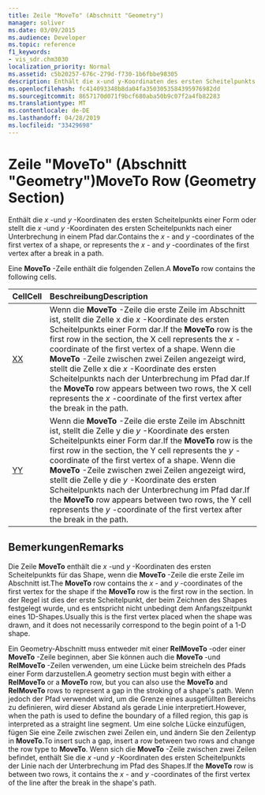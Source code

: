 ```yaml
---
title: Zeile "MoveTo" (Abschnitt "Geometry")
manager: soliver
ms.date: 03/09/2015
ms.audience: Developer
ms.topic: reference
f1_keywords:
- vis_sdr.chm3030
localization_priority: Normal
ms.assetid: c5b20257-676c-279d-f730-1b6fbbe98305
description: Enthält die x-und y-Koordinaten des ersten Scheitelpunkts einer Form oder stellt die x-und y-Koordinaten des ersten Scheitelpunkts nach einer Unterbrechung in einem Pfad dar.
ms.openlocfilehash: fc414093348b8da04fa3503053584395976982dd
ms.sourcegitcommit: 8657170d071f9bcf680aba50b9c07f2a4fb82283
ms.translationtype: MT
ms.contentlocale: de-DE
ms.lasthandoff: 04/28/2019
ms.locfileid: "33429698"
---
```

# <a name="moveto-row-geometry-section"></a><span data-ttu-id="3188c-103">Zeile "MoveTo" (Abschnitt "Geometry")</span><span class="sxs-lookup"><span data-stu-id="3188c-103">MoveTo Row (Geometry Section)</span></span>

<span data-ttu-id="3188c-104">Enthält die *x* -und *y* -Koordinaten des ersten Scheitelpunkts einer Form oder stellt die *x* -und *y* -Koordinaten des ersten Scheitelpunkts nach einer Unterbrechung in einem Pfad dar.</span><span class="sxs-lookup"><span data-stu-id="3188c-104">Contains the  *x*  - and  *y*  -coordinates of the first vertex of a shape, or represents the  *x*  - and  *y*  -coordinates of the first vertex after a break in a path.</span></span> 
  
<span data-ttu-id="3188c-105">Eine **MoveTo** -Zeile enthält die folgenden Zellen.</span><span class="sxs-lookup"><span data-stu-id="3188c-105">A **MoveTo** row contains the following cells.</span></span> 
  
|<span data-ttu-id="3188c-106">**Cell**</span><span class="sxs-lookup"><span data-stu-id="3188c-106">**Cell**</span></span>|<span data-ttu-id="3188c-107">**Beschreibung**</span><span class="sxs-lookup"><span data-stu-id="3188c-107">**Description**</span></span>|
|:-----|:-----|
|[<span data-ttu-id="3188c-108">X</span><span class="sxs-lookup"><span data-stu-id="3188c-108">X</span></span>](x-cell-geometry-section.md) <br/> |<span data-ttu-id="3188c-109">Wenn die **MoveTo** -Zeile die erste Zeile im Abschnitt ist, stellt die Zelle x die *x* -Koordinate des ersten Scheitelpunkts einer Form dar.</span><span class="sxs-lookup"><span data-stu-id="3188c-109">If the **MoveTo** row is the first row in the section, the X cell represents the  *x*  -coordinate of the first vertex of a shape.</span></span> <span data-ttu-id="3188c-110">Wenn die **MoveTo** -Zeile zwischen zwei Zeilen angezeigt wird, stellt die Zelle x die *x* -Koordinate des ersten Scheitelpunkts nach der Unterbrechung im Pfad dar.</span><span class="sxs-lookup"><span data-stu-id="3188c-110">If the **MoveTo** row appears between two rows, the X cell represents the  *x*  -coordinate of the first vertex after the break in the path.</span></span>  <br/> |
|[<span data-ttu-id="3188c-111">Y</span><span class="sxs-lookup"><span data-stu-id="3188c-111">Y</span></span>](y-cell-geometry-section.md) <br/> |<span data-ttu-id="3188c-112">Wenn die **MoveTo** -Zeile die erste Zeile im Abschnitt ist, stellt die Zelle y die *y* -Koordinate des ersten Scheitelpunkts einer Form dar.</span><span class="sxs-lookup"><span data-stu-id="3188c-112">If the **MoveTo** row is the first row in the section, the Y cell represents the  *y*  -coordinate of the first vertex of a shape.</span></span> <span data-ttu-id="3188c-113">Wenn die **MoveTo** -Zeile zwischen zwei Zeilen angezeigt wird, stellt die Zelle y die *y* -Koordinate des ersten Scheitelpunkts nach der Unterbrechung im Pfad dar.</span><span class="sxs-lookup"><span data-stu-id="3188c-113">If the **MoveTo** row appears between two rows, the Y cell represents the  *y*  -coordinate of the first vertex after the break in the path.</span></span>  <br/> |
   
## <a name="remarks"></a><span data-ttu-id="3188c-114">Bemerkungen</span><span class="sxs-lookup"><span data-stu-id="3188c-114">Remarks</span></span>

<span data-ttu-id="3188c-115">Die Zeile **MoveTo** enthält die *x* -und *y* -Koordinaten des ersten Scheitelpunkts für das Shape, wenn die **MoveTo** -Zeile die erste Zeile im Abschnitt ist.</span><span class="sxs-lookup"><span data-stu-id="3188c-115">The **MoveTo** row contains the  *x*  - and  *y*  -coordinates of the first vertex for the shape if the **MoveTo** row is the first row in the section.</span></span> <span data-ttu-id="3188c-116">In der Regel ist dies der erste Scheitelpunkt, der beim Zeichnen des Shapes festgelegt wurde, und es entspricht nicht unbedingt dem Anfangszeitpunkt eines 1D-Shapes.</span><span class="sxs-lookup"><span data-stu-id="3188c-116">Usually this is the first vertex placed when the shape was drawn, and it does not necessarily correspond to the begin point of a 1-D shape.</span></span> 
  
<span data-ttu-id="3188c-117">Ein Geometry-Abschnitt muss entweder mit einer **RelMoveTo** -oder einer **MoveTo** -Zeile beginnen, aber Sie können auch die **MoveTo** -und **RelMoveTo** -Zeilen verwenden, um eine Lücke beim streicheln des Pfads einer Form darzustellen.</span><span class="sxs-lookup"><span data-stu-id="3188c-117">A geometry section must begin with either a **RelMoveTo** or a **MoveTo** row, but you can also use the **MoveTo** and **RelMoveTo** rows to represent a gap in the stroking of a shape's path.</span></span> <span data-ttu-id="3188c-118">Wenn jedoch der Pfad verwendet wird, um die Grenze eines ausgefüllten Bereichs zu definieren, wird dieser Abstand als gerade Linie interpretiert.</span><span class="sxs-lookup"><span data-stu-id="3188c-118">However, when the path is used to define the boundary of a filled region, this gap is interpreted as a straight line segment.</span></span> <span data-ttu-id="3188c-119">Um eine solche Lücke einzufügen, fügen Sie eine Zeile zwischen zwei Zeilen ein, und ändern Sie den Zeilentyp in **MoveTo**.</span><span class="sxs-lookup"><span data-stu-id="3188c-119">To insert such a gap, insert a row between two rows and change the row type to **MoveTo**.</span></span> <span data-ttu-id="3188c-120">Wenn sich die **MoveTo** -Zeile zwischen zwei Zeilen befindet, enthält Sie die *x* -und *y* -Koordinaten des ersten Scheitelpunkts der Linie nach der Unterbrechung im Pfad des Shapes.</span><span class="sxs-lookup"><span data-stu-id="3188c-120">If the **MoveTo** row is between two rows, it contains the  *x*  - and  *y*  -coordinates of the first vertex of the line after the break in the shape's path.</span></span> 
  

